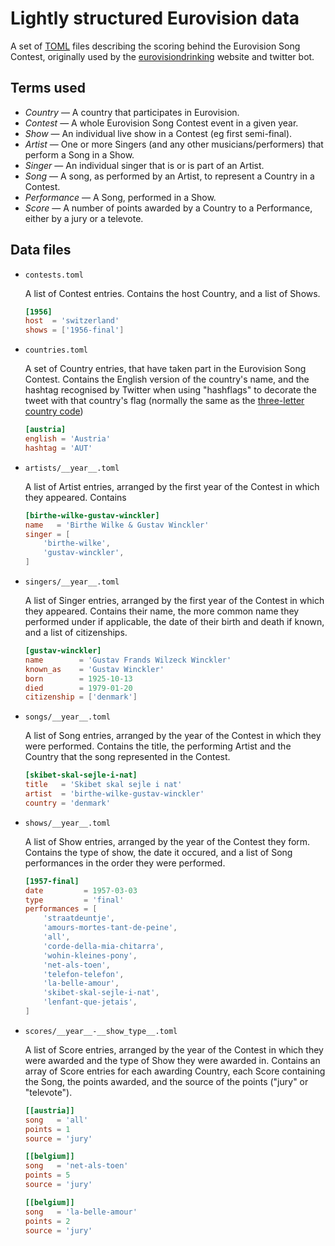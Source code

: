 Lightly structured Eurovision data
==================================

A set of [TOML](https://toml.io) files describing the scoring behind the
Eurovision Song Contest, originally used by the 
[eurovisiondrinking](/norm/eurovisiondrinking) website and twitter bot.

## Terms used

* *Country* — A country that participates in Eurovision.
* *Contest* — A whole Eurovision Song Contest event in a given year.
* *Show* — An individual live show in a Contest (eg first semi-final).
* *Artist* — One or more Singers (and any other musicians/performers) that
  perform a Song in a Show.
* *Singer* — An individual singer that is or is part of an Artist.
* *Song* — A song, as performed by an Artist, to represent a Country in a
  Contest.
* *Performance* — A Song, performed in a Show.
* *Score* — A number of points awarded by a Country to a Performance, either
  by a jury or a televote.


## Data files

* `contests.toml`

    A list of Contest entries. Contains the host Country, and a list of
    Shows.

    ```toml
    [1956]
    host  = 'switzerland'
    shows = ['1956-final']
    ```

* `countries.toml`

    A set of Country entries, that have taken part in the Eurovision Song
    Contest. Contains the English version of the country's name, and the
    hashtag recognised by Twitter when using "hashflags" to decorate the tweet
    with that country's flag (normally the same as the [three-letter country
    code](https://en.wikipedia.org/wiki/ISO_3166-1_alpha-3))

    ```toml
    [austria]
    english = 'Austria'
    hashtag = 'AUT'
    ```

* `artists/__year__.toml`

    A list of Artist entries, arranged by the first year of the Contest in
    which they appeared. Contains 

    ```toml
    [birthe-wilke-gustav-winckler]
    name   = 'Birthe Wilke & Gustav Winckler'
    singer = [
        'birthe-wilke',
        'gustav-winckler',
    ]
    ```

* `singers/__year__.toml`

    A list of Singer entries, arranged by the first year of the Contest in
    which they appeared. Contains their name, the more common name they
    performed under if applicable, the date of their birth and death if known,
    and a list of citizenships.

    ```toml
    [gustav-winckler]
    name        = 'Gustav Frands Wilzeck Winckler'
    known_as    = 'Gustav Winckler'
    born        = 1925-10-13
    died        = 1979-01-20
    citizenship = ['denmark']
    ```

* `songs/__year__.toml`

    A list of Song entries, arranged by the year of the Contest in which they
    were performed. Contains the title, the performing Artist and the Country
    that the song represented in the Contest.

    ```toml
    [skibet-skal-sejle-i-nat]
    title   = 'Skibet skal sejle i nat'
    artist  = 'birthe-wilke-gustav-winckler'
    country = 'denmark'
    ```

* `shows/__year__.toml`

    A list of Show entries, arranged by the year of the Contest they form.
    Contains the type of show, the date it occured, and a list of Song
    performances in the order they were performed.

    ```toml
    [1957-final]
    date         = 1957-03-03
    type         = 'final'
    performances = [
        'straatdeuntje',
        'amours-mortes-tant-de-peine',
        'all',
        'corde-della-mia-chitarra',
        'wohin-kleines-pony',
        'net-als-toen',
        'telefon-telefon',
        'la-belle-amour',
        'skibet-skal-sejle-i-nat',
        'lenfant-que-jetais',
    ]
    ```

* `scores/__year__-__show_type__.toml`

    A list of Score entries, arranged by the year of the Contest in which
    they were awarded and the type of Show they were awarded in. Contains
    an array of Score entries for each awarding Country, each Score
    containing the Song, the points awarded, and the source of the points
    ("jury" or "televote").

    ```toml
    [[austria]]
    song   = 'all'
    points = 1
    source = 'jury'

    [[belgium]]
    song   = 'net-als-toen'
    points = 5
    source = 'jury'

    [[belgium]]
    song   = 'la-belle-amour'
    points = 2
    source = 'jury'
    ```